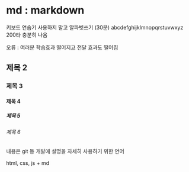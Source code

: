 # md : markdown

키보드 연습기 사용하지 말고 알파벳쓰기 (30분)
abcdefghijklmnopqrstuvwxyz  200타 충분히 나옴

오류 : 여러분 학습효과 떨어지고 
       전달 효과도 떨어짐 

## 제목 2
### 제목 3
#### 제목 4
##### 제목 5
######  제목 6    
내용은 git 등 개발에 설명을 자세히 사용하기 위한 언어

html, css, js + md
